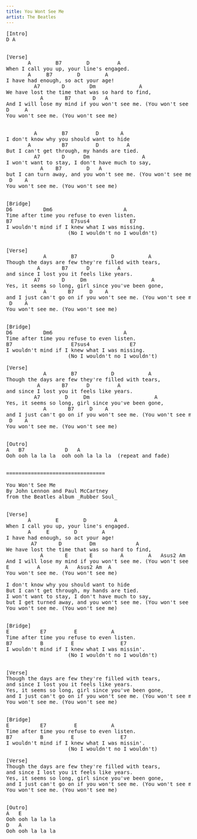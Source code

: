 ```yaml
---
title: You Wont See Me
artist: The Beatles
---
```

<pre>
[Intro]
D A


[Verse]
       A        B7        D         A
When I call you up, your line's engaged.
       A     B7        D        A
I have had enough, so act your age!
         A7       D        Dm              A
We have lost the time that was so hard to find,
           A       B7       D   A        
And I will lose my mind if you won't see me. (You won't see me)
D     A
You won't see me. (You won't see me)


         A        B7         D       A
I don't know why you should want to hide
       A          B7         D         A
But I can't get through, my hands are tied.
         A7       D      Dm                 A
I won't want to stay, I don't have much to say,
           A    B7        D   A
but I can turn away, and you won't see me. (You won't see me)
 D    A
You won't see me. (You won't see me)


[Bridge]
D6          Dm6                       A
Time after time you refuse to even listen.
B7                   E7sus4             E7 
I wouldn't mind if I knew what I was missing.
                    (No I wouldn't no I wouldn't)


[Verse]
            A        B7           D           A 
Though the days are few they're filled with tears,
          A       B7      D         A
and since I lost you it feels like years.
         A7       D     Dm                     A
Yes, it seems so long, girl since you've been gone,
            A       B7     D    A
and I just can't go on if you won't see me. (You won't see me)
 D    A
You won't see me. (You won't see me)


[Bridge]
D6          Dm6                       A
Time after time you refuse to even listen.
B7                   E7sus4             E7 
I wouldn't mind if I knew what I was missing.
                    (No I wouldn't no I wouldn't)

[Verse]
            A        B7           D           A 
Though the days are few they're filled with tears,
          A       B7      D         A
and since I lost you it feels like years.
         A7        D     Dm                     A
Yes, it seems so long, girl since you've been gone,
            A       B7     D    A
and I just can't go on if you won't see me. (You won't see me)
 D    A
You won't see me. (You won't see me)


[Outro]
A   B7             D   A   
Ooh ooh la la la  ooh ooh la la la  (repeat and fade)


================================

You Won't See Me
By John Lennon and Paul McCartney
from the Beatles album _Rubber Soul_


[Verse]
       A        E        D         A
When I call you up, your line's engaged.
       A     E        D        A
I have had enough, so act your age!
        A7       D         Dm             A
We have lost the time that was so hard to find,
           A       E       E         A        A   Asus2 Am  A
And I will lose my mind if you won't see me. (You won't see me)
E         A        A   Asus2 Am  A
You won't see me. (You won't see me)

I don't know why you should want to hide
But I can't get through, my hands are tied.
I won't want to stay, I don't have much to say,
but I get turned away, and you won't see me. (You won't see me)
You won't see me. (You won't see me)


[Bridge]
E          E7         E           A
Time after time you refuse to even listen.
B7         B         E               E7 
I wouldn't mind if I knew what I was missin'.
                    (No I wouldn't no I wouldn't)


[Verse]
Though the days are few they're filled with tears,
and since I lost you it feels like years.
Yes, it seems so long, girl since you've been gone,
and I just can't go on if you won't see me. (You won't see me)
You won't see me. (You won't see me)


[Bridge]
E          E7         E           A
Time after time you refuse to even listen.
B7         B         E               E7 
I wouldn't mind if I knew what I was missin'.
                    (No I wouldn't no I wouldn't)

[Verse]
Though the days are few they're filled with tears,
and since I lost you it feels like years.
Yes, it seems so long, girl since you've been gone,
and I just can't go on if you won't see me. (You won't see me)
You won't see me. (You won't see me)


[Outro]
A   E    
Ooh ooh la la la
D   A
Ooh ooh la la la
</pre>
